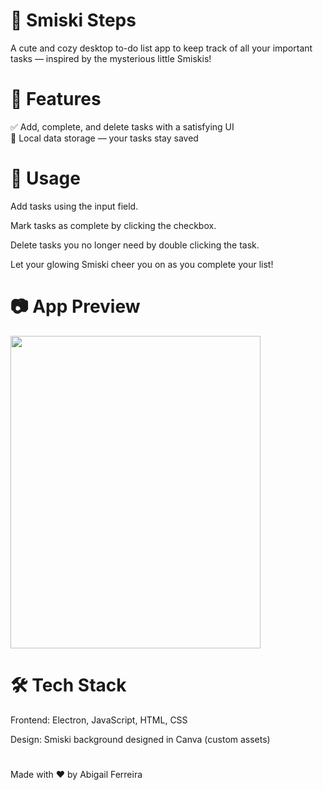 # 🌟 Smiski Steps 

A cute and cozy desktop to-do list app to keep track of all your important tasks — inspired by the mysterious little Smiskis! 


<h1>🎯 Features</h1>

✅ Add, complete, and delete tasks with a satisfying UI <br>
💾 Local data storage — your tasks stay saved <br>

<h1>🚀 Usage</h1>

Add tasks using the input field.

Mark tasks as complete by clicking the checkbox.

Delete tasks you no longer need by double clicking the task.

Let your glowing Smiski cheer you on as you complete your list!

<h1>📷 App Preview </h1>

<img src="./assets/smiski-steps.gif" width="400" height="500">

<h1>🛠️ Tech Stack</h1>

Frontend: Electron, JavaScript, HTML, CSS

Design: Smiski background designed in Canva (custom assets)

<h1></h1>

Made with ❤️ by Abigail Ferreira



